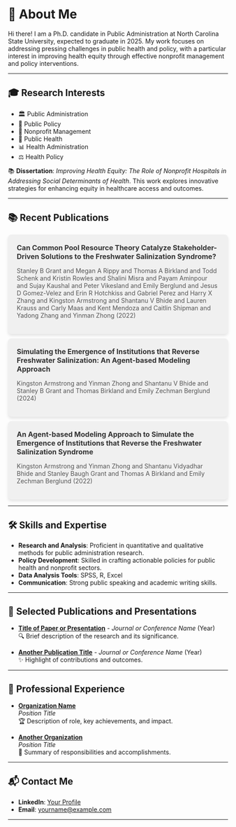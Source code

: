 # 🌟 About Me

Hi there! I am a Ph.D. candidate in Public Administration at North Carolina State University, expected to graduate in 2025. My work focuses on addressing pressing challenges in public health and policy, with a particular interest in improving health equity through effective nonprofit management and policy interventions.

---

## 🎓 Research Interests

- 🏛️ Public Administration  
- 📜 Public Policy  
- 🤝 Nonprofit Management  
- 🏥 Public Health  
- 📊 Health Administration  
- ⚖️ Health Policy  

📚 **Dissertation**: *Improving Health Equity: The Role of Nonprofit Hospitals in Addressing Social Determinants of Health*. This work explores innovative strategies for enhancing equity in healthcare access and outcomes.

---

## 📚 Recent Publications

<!-- START: Google Scholar Publications -->

<div style="background-color: #f0f0f0; border-radius: 8px; padding: 20px; margin-bottom: 10px; box-shadow: 0 4px 6px rgba(0, 0, 0, 0.1);">
  <a href="https://scholar.google.com/scholar?q=Can+Common+Pool+Resource+Theory+Catalyze+Stakeholder-Driven+Solutions+to+the+Freshwater+Salinization+Syndrome?" style="text-decoration: none; color: #333; font-weight: bold; font-size: 16px;">Can Common Pool Resource Theory Catalyze Stakeholder-Driven Solutions to the Freshwater Salinization Syndrome?</a>
  <p style="font-size: 14px; color: #555;">Stanley B Grant and Megan A Rippy and Thomas A Birkland and Todd Schenk and Kristin Rowles and Shalini Misra and Payam Aminpour and Sujay Kaushal and Peter Vikesland and Emily Berglund and Jesus D Gomez-Velez and Erin R Hotchkiss and Gabriel Perez and Harry X Zhang and Kingston Armstrong and Shantanu V Bhide and Lauren Krauss and Carly Maas and Kent Mendoza and Caitlin Shipman and Yadong Zhang and Yinman Zhong (2022)</p>
</div>


<div style="background-color: #f0f0f0; border-radius: 8px; padding: 20px; margin-bottom: 10px; box-shadow: 0 4px 6px rgba(0, 0, 0, 0.1);">
  <a href="https://scholar.google.com/scholar?q=Simulating+the+Emergence+of+Institutions+that+Reverse+Freshwater+Salinization:+An+Agent-based+Modeling+Approach" style="text-decoration: none; color: #333; font-weight: bold; font-size: 16px;">Simulating the Emergence of Institutions that Reverse Freshwater Salinization: An Agent-based Modeling Approach</a>
  <p style="font-size: 14px; color: #555;">Kingston Armstrong and Yinman Zhong and Shantanu V Bhide and Stanley B Grant and Thomas Birkland and Emily Zechman Berglund (2024)</p>
</div>


<div style="background-color: #f0f0f0; border-radius: 8px; padding: 20px; margin-bottom: 10px; box-shadow: 0 4px 6px rgba(0, 0, 0, 0.1);">
  <a href="https://scholar.google.com/scholar?q=An+Agent-based+Modeling+Approach+to+Simulate+the+Emergence+of+Institutions+that+Reverse+the+Freshwater+Salinization+Syndrome" style="text-decoration: none; color: #333; font-weight: bold; font-size: 16px;">An Agent-based Modeling Approach to Simulate the Emergence of Institutions that Reverse the Freshwater Salinization Syndrome</a>
  <p style="font-size: 14px; color: #555;">Kingston Armstrong and Yinman Zhong and Shantanu Vidyadhar Bhide and Stanley Baugh Grant and Thomas A Birkland and Emily Zechman Berglund (2022)</p>
</div>

<!-- END: Google Scholar Publications -->

---

## 🛠️ Skills and Expertise

- **Research and Analysis**: Proficient in quantitative and qualitative methods for public administration research.  
- **Policy Development**: Skilled in crafting actionable policies for public health and nonprofit sectors.  
- **Data Analysis Tools**: SPSS, R, Excel  
- **Communication**: Strong public speaking and academic writing skills.

---

## 📄 Selected Publications and Presentations

- **[Title of Paper or Presentation](#)** - *Journal or Conference Name* (Year)  
  🔍 Brief description of the research and its significance.

- **[Another Publication Title](#)** - *Journal or Conference Name* (Year)  
  ✨ Highlight of contributions and outcomes.

---

## 💼 Professional Experience

- **[Organization Name](#)**  
  *Position Title*  
  🏆 Description of role, key achievements, and impact.

- **[Another Organization](#)**  
  *Position Title*  
  🚀 Summary of responsibilities and accomplishments.

---

## 📬 Contact Me

- **LinkedIn**: [Your Profile](#)  
- **Email**: yourname@example.com  

---
